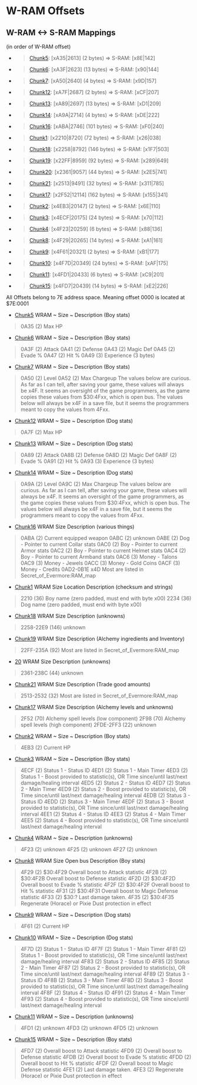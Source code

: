 ﻿# W-RAM Offsets

## W-RAM <-> S-RAM Mappings

(in order of W-RAM offset)

* > [Chunk5](Chunks/Chunk05.md): [xA35|2613]  (2 bytes)      => S-RAM: [x8E|142]
* > [Chunk6](Chunks/Chunk06.md): [xA3F|2623]  (13 bytes)     => S-RAM: [x90|144]
* > [Chunk7](Chunks/Chunk07.md): [xA50|2640]  (4 bytes)      => S-RAM: [x9D|157]
* > [Chunk12](Chunks/Chunk12.md): [xA7F|2687]  (2 bytes)     => S-RAM: [xCF|207]
* > [Chunk13](Chunks/Chunk13.md): [xA89|2697]  (13 bytes)    => S-RAM: [xD1|209]
* > [Chunk14](Chunks/Chunk14.md): [xA9A|2714]  (4 bytes)     => S-RAM: [xDE|222]
* > [Chunk16](Chunks/Chunk16.md): [xABA|2746]  (101 bytes)   => S-RAM: [xF0|240]
* > [Chunk1](Chunks/Chunk01.md): [x2210|8720]  (72 bytes)    => S-RAM: [x26|038]

* > [Chunk18](Chunks/Chunk18.md): [x2258|8792]  (146 bytes)  => S-RAM: [x1F7|503]
* > [Chunk19](Chunks/Chunk19.md): [x22FF|8959]  (92 bytes)   => S-RAM: [x289|649]
* > [Chunk20](Chunks/Chunk20.md): [x2361|9057]  (44 bytes)   => S-RAM: [x2E5|741]
* > [Chunk21](Chunks/Chunk21.md): [x2513|9491]  (32 bytes)   => S-RAM: [x311|785]

* > [Chunk17](Chunks/Chunk17.md): [x2F52|12114]  (162 bytes) => S-RAM: [x155|341]

* > [Chunk2](Chunks/Chunk02.md): [x4EB3|20147]  (2 bytes)    => S-RAM: [x6E|110]
* > [Chunk3](Chunks/Chunk03.md): [x4ECF|20175]  (24 bytes)   => S-RAM: [x70|112]

* > [Chunk4](Chunks/Chunk04.md): [x4F23|20259]  (6 bytes)    => S-RAM: [x88|136]
* > [Chunk8](Chunks/Chunk08.md): [x4F29|20265]  (14 bytes)   => S-RAM: [xA1|161]
* > [Chunk9](Chunks/Chunk09.md): [x4F61|20321]  (2 bytes)    => S-RAM: [xB1|177]
* > [Chunk10](Chunks/Chunk10.md): [x4F7D|20349]  (24 bytes)  => S-RAM: [xAF|175]
* > [Chunk11](Chunks/Chunk11.md): [x4FD1|20433]  (6 bytes)   => S-RAM: [xC9|201]
* > [Chunk15](Chunks/Chunk15.md): [x4FD7|20439]  (14 bytes)  => S-RAM: [xE2|226]

All Offsets belong to 7E address space. Meaning offset 0000 is located at $7E:0001

* [Chunk5](Chunks/Chunk05.md)
WRAM ~	Size ~	Description (Boy stats)
> 0A35	(2)		Max HP

* [Chunk6](Chunks/Chunk06.md)
WRAM ~	Size ~	Description (Boy stats)
> 0A3F	(2)		Attack
> 0A41	(2)		Defense
> 0A43	(2)		Magic Def
> 0A45	(2)		Evade %
> 0A47	(2)		Hit %
> 0A49	(3)		Experience (3 bytes)

* [Chunk7](Chunks/Chunk07.md)
WRAM ~	Size ~	Description (Boy stats)
> 0A50	(2)		Level
> 0A52	(2)		Max Chargeup
The values below are curious. As far as I can tell, after saving your game, these values will always be x4F. It seems an oversight of the game programmers, as the game copies these values from $30:4Fxx, which is open bus. The values below will always be x4F in a save file, but it seems the programmers meant to copy the values from 4Fxx.

* [Chunk12](Chunks/Chunk12.md)
WRAM ~	Size ~	Description (Dog stats)
> 0A7F	(2)		Max HP

* [Chunk13](Chunks/Chunk13.md)
WRAM ~	Size ~	Description (Dog stats)
> 0A89	(2)		Attack
> 0A8B	(2)		Defense
> 0A8D	(2)		Magic Def
> 0A8F	(2)		Evade %
> 0A91	(2)		Hit %
> 0A93	(3)		Experience (3 bytes)

* [Chunk14](Chunks/Chunk14.md)
WRAM ~	Size ~	Description (Dog stats)
> 0A9A	(2)		Level
> 0A9C	(2)		Max Chargeup
The values below are curious. As far as I can tell, after saving your game, these values will always be x4F. It seems an oversight of the game programmers, as the game copies these values from $30:4Fxx, which is open bus. The values below will always be x4F in a save file, but it seems the programmers meant to copy the values from 4Fxx.

* [Chunk16](Chunks/Chunk16.md)
WRAM		Size	Description (various things)
> 0ABA		(2)		Current equipped weapon
> 0ABC		(2)		unknown
> 0ABE		(2)		Dog - Pointer to current Collar stats
> 0AC0		(2)		Boy - Pointer to current Armor stats
> 0AC2		(2)		Boy - Pointer to current Helmet stats
> 0AC4		(2)		Boy - Pointer to current Armband stats
> 0AC6		(3)		Money - Talons
> 0AC9		(3)		Money - Jewels
> 0ACC		(3)		Money - Gold Coins
> 0ACF		(3)		Money - Credits
> 0AD2-0B1E	x4D	Most are listed in Secret_of_Evermore:RAM_map

* [Chunk1](Chunks/Chunk01.md)
WRAM	Size	Location	Description (checksum and strings)
> 2210	(36)	Boy name (zero padded, must end with byte x00)
> 2234	(36)	Dog name (zero padded, must end with byte x00)

* [Chunk18](Chunks/Chunk18.md)
WRAM		Size	Description (unknowns)
> 2258-22E9	(146)	unknown

* [Chunk19](Chunks/Chunk19.md)
WRAM		Size	Description (Alchemy ingredients and Inventory)
> 22FF-235A	(92)	Most are listed in Secret_of_Evermore:RAM_map

* [20](Chunks/Chunk20.md)
WRAM		Size	Description (unknowns)
> 2361-238C	(44)	unknown

* [Chunk21](Chunks/Chunk21.md)
WRAM		Size	Description (Trade good amounts)
> 2513-2532	(32) 	Most are listed in Secret_of_Evermore:RAM_map

* [Chunk17](Chunks/Chunk17.md)
WRAM		Size	Description (Alchemy levels and unknowns)
> 2F52		(70)	Alchemy spell levels (low component)
> 2F98		(70)	Alchemy spell levels (high component)
> 2FDE-2FF3	(22)	unknown

* [Chunk2](Chunks/Chunk02.md)
WRAM ~	Size ~	Description (Boy stats)
> 4EB3	(2)		Current HP

* [Chunk3](Chunks/Chunk03.md)
WRAM ~	Size ~	Description (Boy stats)
> 4ECF	(2)		Status 1 - Status ID
> 4ED1	(2)		Status 1 - Main Timer
> 4ED3	(2)		Status 1 - Boost provided to statistic(s), OR Time since/until last/next damage/healing interval
> 4ED5	(2)		Status 2 - Status ID
> 4ED7	(2)		Status 2 - Main Timer
> 4ED9	(2)		Status 2 - Boost provided to statistic(s), OR Time since/until last/next damage/healing interval
> 4EDB	(2)		Status 3 - Status ID
> 4EDD	(2)		Status 3 - Main Timer
> 4EDF	(2)		Status 3 - Boost provided to statistic(s), OR Time since/until last/next damage/healing interval
> 4EE1	(2)		Status 4 - Status ID
> 4EE3	(2)		Status 4 - Main Timer
> 4EE5	(2)		Status 4 - Boost provided to statistic(s), OR Time since/until last/next damage/healing interval

* [Chunk4](Chunks/Chunk04.md)
WRAM ~	Size ~	Description (unknowns)
> 4F23	(2)		unknown
> 4F25	(2)		unknown
> 4F27	(2)		unknown

* [Chunk8](Chunks/Chunk08.md)
WRAM	Size	Open bus	Description (Boy stats)
> 4F29	(2)		$30:4F29	Overall boost to Attack statistic
> 4F2B	(2)		$30:4F2B	Overall boost to Defense statistic
> 4F2D	(2)		$30:4F2D	Overall boost to Evade % statistic
> 4F2F	(2)		$30:4F2F	Overall boost to Hit % statistic
> 4F31	(2)		$30:4F31	Overall boost to Magic Defense statistic
> 4F33	(2)		$30:?		Last damage taken.
> 4F35	(2)		$30:4F35	Regenerate (Horace) or Pixie Dust protection in effect

* [Chunk9](Chunks/Chunk09.md)
WRAM ~	Size ~	Description (Dog stats)
> 4F61	(2)		Current HP

* [Chunk10](Chunks/Chunk10.md)
WRAM ~	Size ~	Description (Dog stats)
> 4F7D	(2)		Status 1 - Status ID
> 4F7F	(2)		Status 1 - Main Timer
> 4F81	(2)		Status 1 - Boost provided to statistic(s), OR Time since/until last/next damage/healing interval
> 4F83	(2)		Status 2 - Status ID
> 4F85	(2)		Status 2 - Main Timer
> 4F87	(2)		Status 2 - Boost provided to statistic(s), OR Time since/until last/next damage/healing interval
> 4F89	(2)		Status 3 - Status ID
> 4F8B	(2)		Status 3 - Main Timer
> 4F8D	(2)		Status 3 - Boost provided to statistic(s), OR Time since/until last/next damage/healing interval
> 4F8F	(2)		Status 4 - Status ID
> 4F91	(2)		Status 4 - Main Timer
> 4F93	(2)		Status 4 - Boost provided to statistic(s), OR Time since/until last/next damage/healing interval

* [Chunk11](Chunks/Chunk11.md)
WRAM ~	Size ~	Description (unknowns)
> 4FD1	(2)		unknown
> 4FD3	(2)		unknown
> 4FD5	(2)		unknown

* [Chunk15](Chunks/Chunk15.md)
WRAM ~	Size ~	Description (Boy stats)
> 4FD7	(2)		Overall boost to Attack statistic
> 4FD9	(2)		Overall boost to Defense statistic
> 4FDB	(2)		Overall boost to Evade % statistic
> 4FDD	(2)		Overall boost to Hit % statistic
> 4FDF	(2)		Overall boost to Magic Defense statistic
> 4FE1	(2)		Last damage taken.
> 4FE3	(2)		Regenerate (Horace) or Pixie Dust protection in effect

